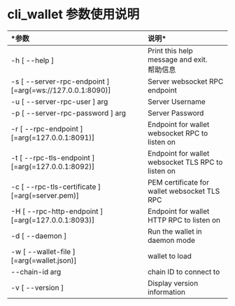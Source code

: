 # cli_wallet 参数使用说明

| *参数 | 说明* |
|:--- |:--- |
| -h [ --help ] | Print this help message and exit. <br> 帮助信息 |
| -s [ --server-rpc-endpoint ] [=arg(=ws://127.0.0.1:8090)] | Server websocket RPC endpoint |
| -u [ --server-rpc-user ] arg | Server Username |
| -p [ --server-rpc-password ] arg | Server Password |
| -r [ --rpc-endpoint ] [=arg(=127.0.0.1:8091)] | Endpoint for wallet websocket RPC to listen on |
| -t [ --rpc-tls-endpoint ] [=arg(=127.0.0.1:8092)] | Endpoint for wallet websocket TLS RPC to listen on |
| -c [ --rpc-tls-certificate ] [=arg(=server.pem)] | PEM certificate for wallet websocket TLS RPC |
| -H [ --rpc-http-endpoint ] [=arg(=127.0.0.1:8093)] | Endpoint for wallet HTTP RPC to listen on |
| -d [ --daemon ] | Run the wallet in daemon mode |
| -w [ --wallet-file ] [=arg(=wallet.json)] | wallet to load |
| --chain-id arg | chain ID to connect to |
| -v [ --version ] | Display version information |
